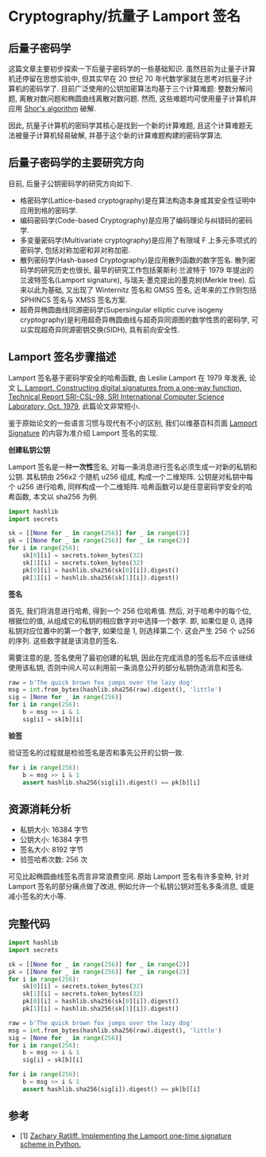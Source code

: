 # Cryptography/抗量子 Lamport 签名

## 后量子密码学

这篇文章主要初步探索一下后量子密码学的一些基础知识. 虽然目前为止量子计算机还停留在思想实验中, 但其实早在 20 世纪 70 年代数学家就在思考对抗量子计算机的密码学了. 目前广泛使用的公钥加密算法均基于三个计算难题: 整数分解问题, 离散对数问题和椭圆曲线离散对数问题. 然而, 这些难题均可使用量子计算机并应用 [Shor's algorithm](https://en.wikipedia.org/wiki/Shor%27s_algorithm) 破解.

因此, 抗量子计算机的密码学其核心是找到一个新的计算难题, 且这个计算难题无法被量子计算机轻易破解, 并基于这个新的计算难题构建的密码学算法.

## 后量子密码学的主要研究方向

目前, 后量子公钥密码学的研究方向如下.

- 格密码学(Lattice-based cryptography)是在算法构造本身或其安全性证明中应用到格的密码学.
- 编码密码学(Code-based Cryptography)是应用了编码理论与纠错码的密码学.
- 多变量密码学(Multivariate cryptography)是应用了有限域 F 上多元多项式的密码学, 包括对称加密和非对称加密.
- 散列密码学(Hash-based Cryptography)是应用散列函数的数字签名. 散列密码学的研究历史也很长, 最早的研究工作包括莱斯利·兰波特于 1979 年提出的兰波特签名(Lamport signature), 与瑞夫·墨克提出的墨克树(Merkle tree). 后来以此为基础, 又出现了 Winternitz 签名和 GMSS 签名, 近年来的工作则包括 SPHINCS 签名与 XMSS 签名方案.
- 超奇异椭圆曲线同源密码学(Supersingular elliptic curve isogeny cryptography)是利用超奇异椭圆曲线与超奇异同源图的数学性质的密码学, 可以实现超奇异同源密钥交换(SIDH), 具有前向安全性.

## Lamport 签名步骤描述

Lamport 签名基于密码学安全的哈希函数, 由 Leslie Lamport 在 1979 年发表, 论文 [L. Lamport, Constructing digital signatures from a one-way function, Technical Report SRI-CSL-98, SRI International Computer Science Laboratory, Oct. 1979](https://www.microsoft.com/en-us/research/uploads/prod/2016/12/Constructing-Digital-Signatures-from-a-One-Way-Function.pdf), 此篇论文非常短小.

鉴于原始论文的一些语言习惯与现代有不小的区别, 我们以维基百科页面 [Lamport Signature](https://en.wikipedia.org/wiki/Lamport_signature) 的内容为准介绍 Lamport 签名的实现.

**创建私钥公钥**

Lamport 签名是一种**一次性**签名, 对每一条消息进行签名必须生成一对新的私钥和公钥. 其私钥由 256x2 个随机 u256 组成, 构成一个二维矩阵. 公钥是对私钥中每个 u256 进行哈希, 同样构成一个二维矩阵. 哈希函数可以是任意密码学安全的哈希函数, 本文以 sha256 为例.

```py
import hashlib
import secrets

sk = [[None for _ in range(256)] for _ in range(2)]
pk = [[None for _ in range(256)] for _ in range(2)]
for i in range(256):
    sk[0][i] = secrets.token_bytes(32)
    sk[1][i] = secrets.token_bytes(32)
    pk[0][i] = hashlib.sha256(sk[0][i]).digest()
    pk[1][i] = hashlib.sha256(sk[1][i]).digest()
```

**签名**

首先, 我们将消息进行哈希, 得到一个 256 位哈希值. 然后, 对于哈希中的每个位, 根据位的值, 从组成它的私钥的相应数字对中选择一个数字. 即, 如果位是 0, 选择私钥对应位置中的第一个数字, 如果位是 1, 则选择第二个. 这会产生 256 个 u256 的序列. 这些数字就是该消息的签名.

需要注意的是, 签名使用了最初创建的私钥, 因此在完成消息的签名后不应该继续使用该私钥, 否则中间人可以利用前一条消息公开的部分私钥伪造消息和签名.

```py
raw = b'The quick brown fox jumps over the lazy dog'
msg = int.from_bytes(hashlib.sha256(raw).digest(), 'little')
sig = [None for _ in range(256)]
for i in range(256):
    b = msg >> i & 1
    sig[i] = sk[b][i]
```

**验签**

验证签名的过程就是检验签名是否和事先公开的公钥一致.

```py
for i in range(256):
    b = msg >> i & 1
    assert hashlib.sha256(sig[i]).digest() == pk[b][i]
```

## 资源消耗分析

- 私钥大小: 16384 字节
- 公钥大小: 16384 字节
- 签名大小: 8192 字节
- 验签哈希次数: 256 次

可见比起椭圆曲线签名而言非常浪费空间. 原始 Lamport 签名有许多变种, 针对 Lamport 签名的部分痛点做了改进, 例如允许一个私钥公钥对签名多条消息, 或是减小签名的大小等.

## 完整代码

```py
import hashlib
import secrets

sk = [[None for _ in range(256)] for _ in range(2)]
pk = [[None for _ in range(256)] for _ in range(2)]
for i in range(256):
    sk[0][i] = secrets.token_bytes(32)
    sk[1][i] = secrets.token_bytes(32)
    pk[0][i] = hashlib.sha256(sk[0][i]).digest()
    pk[1][i] = hashlib.sha256(sk[1][i]).digest()

raw = b'The quick brown fox jumps over the lazy dog'
msg = int.from_bytes(hashlib.sha256(raw).digest(), 'little')
sig = [None for _ in range(256)]
for i in range(256):
    b = msg >> i & 1
    sig[i] = sk[b][i]

for i in range(256):
    b = msg >> i & 1
    assert hashlib.sha256(sig[i]).digest() == pk[b][i]
```

## 参考

- [1] [Zachary Ratliff. Implementing the Lamport one-time signature scheme in Python.](https://zacharyratliff.org/Lamport-Signatures/)
